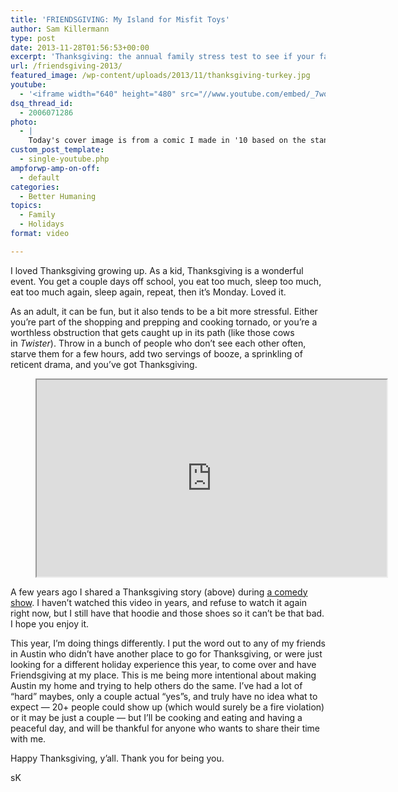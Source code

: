```yaml
---
title: 'FRIENDSGIVING: My Island for Misfit Toys'
author: Sam Killermann
type: post
date: 2013-11-28T01:56:53+00:00
excerpt: 'Thanksgiving: the annual family stress test to see if your family is ready for Christmas'
url: /friendsgiving-2013/
featured_image: /wp-content/uploads/2013/11/thanksgiving-turkey.jpg
youtube:
  - '<iframe width="640" height="480" src="//www.youtube.com/embed/_7wqPL_C5-k" frameborder="0" allowfullscreen></iframe>'
dsq_thread_id:
  - 2006071286
photo:
  - |
    Today's cover image is from a comic I made in '10 based on the standup in today's video. <a title="Thanksgiving Comic" href="/wp-content/uploads/2013/11/weakSauce-Thanksgiving.jpg">Here's the full comic</a>.
custom_post_template:
  - single-youtube.php
ampforwp-amp-on-off:
  - default
categories:
  - Better Humaning
topics:
  - Family
  - Holidays
format: video

---
```

I loved Thanksgiving growing up. As a kid, Thanksgiving is a wonderful event. You get a couple days off school, you eat too much, sleep too much, eat too much again, sleep again, repeat, then it&#8217;s Monday. Loved it.

As an adult, it can be fun, but it also tends to be a bit more stressful. Either you&#8217;re part of the shopping and prepping and cooking tornado, or you&#8217;re a worthless obstruction that gets caught up in its path (like those cows in _Twister_). Throw in a bunch of people who don&#8217;t see each other often, starve them for a few hours, add two servings of booze, a sprinkling of reticent drama, and you&#8217;ve got Thanksgiving.

<!--more-->

<div class="youtube">
  <figure><iframe width="560" height="315" src="https://www.youtube.com/embed/_7wqPL_C5-k" allowfullscreen=""></iframe></figure>
</div>

A few years ago I shared a Thanksgiving story (above) during <a href="http://www.youtube.com/watch?v=_7wqPL_C5-k" target="_blank" rel="noopener">a comedy show</a>. I haven&#8217;t watched this video in years, and refuse to watch it again right now, but I still have that hoodie and those shoes so it can&#8217;t be that bad. I hope you enjoy it.

This year, I&#8217;m doing things differently. I put the word out to any of my friends in Austin who didn&#8217;t have another place to go for Thanksgiving, or were just looking for a different holiday experience this year, to come over and have Friendsgiving at my place. This is me being more intentional about making Austin my home and trying to help others do the same. I&#8217;ve had a lot of &#8220;hard&#8221; maybes, only a couple actual &#8220;yes&#8221;s, and truly have no idea what to expect &#8212; 20+ people could show up (which would surely be a fire violation) or it may be just a couple &#8212; but I&#8217;ll be cooking and eating and having a peaceful day, and will be thankful for anyone who wants to share their time with me.

Happy Thanksgiving, y&#8217;all. Thank you for being you.

sK